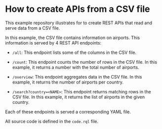 # How to create APIs from a CSV file

This example repository illustrates for to create REST APIs that read and serve data from a CSV file.

In this example, the CSV file contains information on airports. This information is served by 4 REST API endpoints:

* `/all`: This endpoint lists some of the columns in the CSV file.

* `/count`: This endpoint counts the number of rows in the CSV file. In this example, it returns a number with the total number of airports.

* `/overview`: This endpoint aggregates data in the CSV file. In this example, it returns the number of airports per country.

* `/search?country=<NAME>`: This endpoint returns matching rows in the CSV file. In this example, it returns the list of airports in the given country.

Each of these endpoints is served a corresponding YAML file.

All source code is defined in the `code.rql` file.